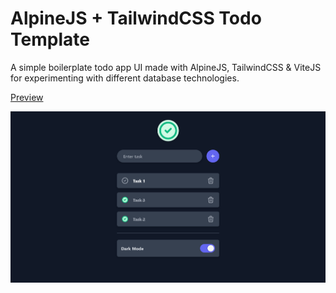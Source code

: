 # AlpineJS + TailwindCSS Todo Template

A simple boilerplate todo app UI made with AlpineJS, TailwindCSS & ViteJS for experimenting with different database technologies.

[Preview](https://tailpine.vercel.app)

![](https://raw.githubusercontent.com/oneminch/tailpine-todo/main/assets/demo.png)
